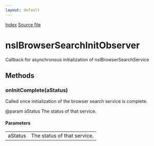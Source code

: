 ```yaml
---
layout: default
---
```

<div id='links'><a href="../index.html">Index</a>
<a href="http://dxr.mozilla.org/mozilla-central/source/netwerk/base/public/nsIBrowserSearchService.idl">Source file</a>
</div>

# nsIBrowserSearchInitObserver #
  
Callback for asynchronous initialization of nsIBrowserSearchService  
  

## Methods ##

### onInitComplete(aStatus) ###
  
Called once initialization of the browser search service is complete.  
  
@param aStatus The status of that service.  
  

#### Parameters ####

<table>

<tr>
<td>aStatus</td>
<td>The status of that service.  
</td>
</tr>

</table>
